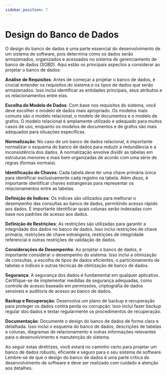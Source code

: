 ```yaml
---
sidebar_position: 7
---
```


# Design do Banco de Dados

O design do banco de dados é uma parte essencial do desenvolvimento de um sistema de software, pois determina como os dados serão armazenados, organizados e acessados ​​no sistema de gerenciamento de banco de dados (SGBD). Aqui estão os principais aspectos a considerar ao projetar o banco de dados:

**Análise de Requisitos**: Antes de começar a projetar o banco de dados, é crucial entender os requisitos do sistema e os tipos de dados que serão armazenados. Isso inclui identificar as entidades principais, seus atributos e os relacionamentos entre elas.

**Escolha do Modelo de Dados**: Com base nos requisitos do sistema, você deve escolher o modelo de dados mais apropriado. Os modelos mais comuns são o modelo relacional, o modelo de documentos e o modelo de grafos. O modelo relacional é amplamente utilizado e adequado para muitos casos de uso, enquanto os modelos de documentos e de grafos são mais adequados para situações específicas.

**Normalização**: No caso de um banco de dados relacional, é importante normalizar o esquema do banco de dados para reduzir a redundância e a inconsistência dos dados. A normalização envolve dividir as tabelas em estruturas menores e mais bem organizadas de acordo com uma série de regras (formas normais).

**Identificação de Chaves**: Cada tabela deve ter uma chave primária única para identificar exclusivamente cada registro na tabela. Além disso, é importante identificar chaves estrangeiras para representar os relacionamentos entre as tabelas.

**Definição de Índices**: Os índices são utilizados para melhorar o desempenho das consultas ao banco de dados, permitindo acesso rápido aos dados. É importante identificar quais colunas serão indexadas com base nos padrões de acesso aos dados.

**Definição de Restrições**: As restrições são utilizadas para garantir a integridade dos dados no banco de dados. Isso inclui restrições de chave primária, restrições de chave estrangeira, restrições de integridade referencial e outras restrições de validação de dados.

**Considerações de Desempenho**: Ao projetar o banco de dados, é importante considerar o desempenho do sistema. Isso inclui a otimização de consultas, a escolha de tipos de dados eficientes, o particionamento de tabelas e índices e outras técnicas de otimização de banco de dados.

**Segurança**: A segurança dos dados é fundamental em qualquer aplicativo. Certifique-se de implementar medidas de segurança adequadas, como controle de acesso baseado em permissões, criptografia de dados sensíveis e auditoria de acesso ao banco de dados.

**Backup e Recuperação**: Desenvolva um plano de backup e recuperação para proteger os dados contra perda ou corrupção. Isso inclui fazer backup regular dos dados e testar regularmente os procedimentos de recuperação.

**Documentação**: Documente o design do banco de dados de forma clara e detalhada. Isso inclui o esquema do banco de dados, descrições de tabelas e colunas, diagramas de relacionamento e outras informações relevantes para o desenvolvimento e manutenção do sistema.

Ao seguir estas diretrizes, você estará no caminho certo para projetar um banco de dados robusto, eficiente e seguro para o seu sistema de software. Lembre-se de que o design do banco de dados é uma parte crítica do desenvolvimento de software e deve ser realizado com cuidado e atenção aos detalhes.